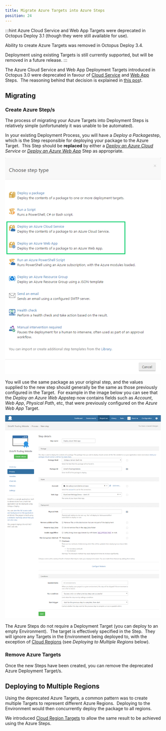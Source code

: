 ```yaml
---
title: Migrate Azure Targets into Azure Steps
position: 24
---
```



:::hint
Azure Cloud Service and Web App Targets were deprecated in Octopus Deploy 3.1 (though they were still available for use).


Ability to create Azure Targets was removed in Octopus Deploy 3.4.


Deployment using existing Targets is still currently supported, but will be removed in a future release.
:::





The Azure Cloud Service and Web App Deployment Targets introduced in Octopus 3.0 were deprecated in favour of [Cloud Service](/docs/home/guides/azure-deployments/cloud-services/cloud-service-concepts/cloud-service-deployment-step.md) and [Web App](/docs/home/guides/azure-deployments/web-apps/web-app-concepts/web-app-deployment-step.md) Steps.  The reasoning behind that decision is explained in [this pos](https://octopus.com/blog/azure-changes)t.

## Migrating

### Create Azure Step/s


The process of migrating your Azure Targets into Deployment Steps is relatively simple (unfortunately it was unable to be automated).


In your existing Deployment Process, you will have a *Deploy a Package*step, which is the Step responsible for deploying your package to the Azure Target.  This Step should be **replaced** by either a *[Deploy an Azure Cloud](/docs/home/guides/azure-deployments/cloud-services/cloud-service-concepts/cloud-service-deployment-step.md) Service* or *[Deploy an Azure Web App](/docs/home/guides/azure-deployments/web-apps/web-app-concepts/web-app-deployment-step.md)* Step as appropriate.


![](/docs/images/5669687/5865627.png)


You will use the same package as your original step, and the values supplied to the new step should generally be the same as those previously configured in the Target.  For example in the image below you can see that the *Deploy an Azure Web App*step now contains fields such as *Account*, *Web App*, *Physical Path*, etc, that were previously configured on the *Azure Web App* Target.


![](/docs/images/5669687/5865628.png)


The Azure Steps do not require a Deployment Target (you can deploy to an empty Environment).  The target is effectively specified in the Step.  They will ignore any Targets in the Environment being deployed to, with the exception of [Cloud Regions](/docs/home/deployment-targets/cloud-regions.md) (see *Deploying to Multiple Regions* below).

### Remove Azure Targets


Once the new Steps have been created, you can remove the deprecated Azure Deployment Target/s.

## Deploying to Multiple Regions


Using the deprecated Azure Targets, a common pattern was to create multiple Targets to represent different Azure Regions.  Deploying to the Environment would then concurrently deploy the package to all regions.


We introduced [Cloud Region Targets](/docs/home/deployment-targets/cloud-regions.md) to allow the same result to be achieved using the Azure Steps.
